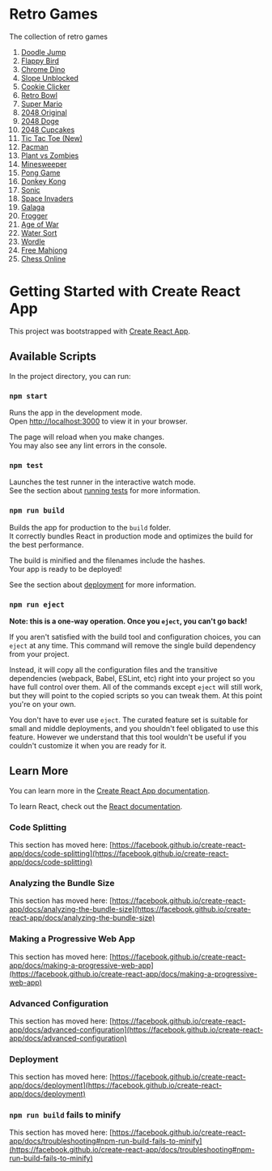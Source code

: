 # Retro Games
The collection of retro games

1. [Doodle Jump](https://doodlejump.io/)
2. [Flappy Bird](https://flappybird.ee/)
3. [Chrome Dino](https://chromedino.io/)
4. [Slope Unblocked](https://playslope.io/)
5. [Cookie Clicker](https://cookieclicker.ee)
6. [Retro Bowl](https://retrobowl.ee)
7. [Super Mario](https://supermario.ee/)
8. [2048 Original](https://2048.ee/)
9. [2048 Doge](https://2048.ee/doge/)
10. [2048 Cupcakes](https://2048.ee/cupcakes)
11. [Tic Tac Toe (New)](https://tictactoe.ee/)
12. [Pacman](https://pacman.ee/)
13. [Plant vs Zombies](https://pvz.ee)
14. [Minesweeper](https://minesweeper.ee)
15. [Pong Game](https://ponggame.io/)
16. [Donkey Kong](https://kong.ee)
17. [Sonic](https://sonic.ee)
18. [Space Invaders](https://invaders.ee)
19. [Galaga](https://galaga.ee)
20. [Frogger](https://frogger.ee)
21. [Age of War](https://aow.ee/)
22. [Water Sort](https://watersortgame.com/)
23. [Wordle](https://playwordle.io/)
24. [Free Mahjong](https://freemahjong.io/)
25. [Chess Online](https://chesswai.com/)



# Getting Started with Create React App

This project was bootstrapped with [Create React App](https://github.com/facebook/create-react-app).

## Available Scripts

In the project directory, you can run:

### `npm start`

Runs the app in the development mode.\
Open [http://localhost:3000](http://localhost:3000) to view it in your browser.

The page will reload when you make changes.\
You may also see any lint errors in the console.

### `npm test`

Launches the test runner in the interactive watch mode.\
See the section about [running tests](https://facebook.github.io/create-react-app/docs/running-tests) for more information.

### `npm run build`

Builds the app for production to the `build` folder.\
It correctly bundles React in production mode and optimizes the build for the best performance.

The build is minified and the filenames include the hashes.\
Your app is ready to be deployed!

See the section about [deployment](https://facebook.github.io/create-react-app/docs/deployment) for more information.

### `npm run eject`

**Note: this is a one-way operation. Once you `eject`, you can't go back!**

If you aren't satisfied with the build tool and configuration choices, you can `eject` at any time. This command will remove the single build dependency from your project.

Instead, it will copy all the configuration files and the transitive dependencies (webpack, Babel, ESLint, etc) right into your project so you have full control over them. All of the commands except `eject` will still work, but they will point to the copied scripts so you can tweak them. At this point you're on your own.

You don't have to ever use `eject`. The curated feature set is suitable for small and middle deployments, and you shouldn't feel obligated to use this feature. However we understand that this tool wouldn't be useful if you couldn't customize it when you are ready for it.

## Learn More

You can learn more in the [Create React App documentation](https://facebook.github.io/create-react-app/docs/getting-started).

To learn React, check out the [React documentation](https://reactjs.org/).

### Code Splitting

This section has moved here: [https://facebook.github.io/create-react-app/docs/code-splitting](https://facebook.github.io/create-react-app/docs/code-splitting)

### Analyzing the Bundle Size

This section has moved here: [https://facebook.github.io/create-react-app/docs/analyzing-the-bundle-size](https://facebook.github.io/create-react-app/docs/analyzing-the-bundle-size)

### Making a Progressive Web App

This section has moved here: [https://facebook.github.io/create-react-app/docs/making-a-progressive-web-app](https://facebook.github.io/create-react-app/docs/making-a-progressive-web-app)

### Advanced Configuration

This section has moved here: [https://facebook.github.io/create-react-app/docs/advanced-configuration](https://facebook.github.io/create-react-app/docs/advanced-configuration)

### Deployment

This section has moved here: [https://facebook.github.io/create-react-app/docs/deployment](https://facebook.github.io/create-react-app/docs/deployment)

### `npm run build` fails to minify

This section has moved here: [https://facebook.github.io/create-react-app/docs/troubleshooting#npm-run-build-fails-to-minify](https://facebook.github.io/create-react-app/docs/troubleshooting#npm-run-build-fails-to-minify)